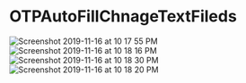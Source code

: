 # OTPAutoFillChnageTextFileds

![Screenshot 2019-11-16 at 10 17 55 PM](https://user-images.githubusercontent.com/38103919/68996377-27ef6e80-08bf-11ea-986c-1c6f7ce36a25.png)
![Screenshot 2019-11-16 at 10 18 16 PM](https://user-images.githubusercontent.com/38103919/68996378-28880500-08bf-11ea-9647-e6bb8413b700.png)
![Screenshot 2019-11-16 at 10 18 30 PM](https://user-images.githubusercontent.com/38103919/68996379-28880500-08bf-11ea-9762-a8ba5f29fa05.png)
![Screenshot 2019-11-16 at 10 18 20 PM](https://user-images.githubusercontent.com/38103919/68996380-28880500-08bf-11ea-84a0-f5307b8803ba.png)
